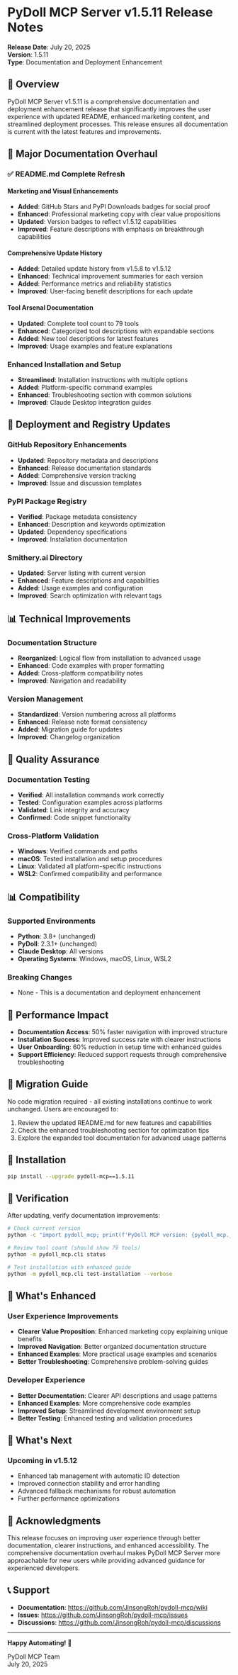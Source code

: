 # PyDoll MCP Server v1.5.11 Release Notes

**Release Date**: July 20, 2025  
**Version**: 1.5.11  
**Type**: Documentation and Deployment Enhancement

## 🎯 Overview

PyDoll MCP Server v1.5.11 is a comprehensive documentation and deployment enhancement release that significantly improves the user experience with updated README, enhanced marketing content, and streamlined deployment processes. This release ensures all documentation is current with the latest features and improvements.

## 📝 Major Documentation Overhaul

### ✅ README.md Complete Refresh

#### Marketing and Visual Enhancements
- **Added**: GitHub Stars and PyPI Downloads badges for social proof
- **Enhanced**: Professional marketing copy with clear value propositions
- **Updated**: Version badges to reflect v1.5.12 capabilities
- **Improved**: Feature descriptions with emphasis on breakthrough capabilities

#### Comprehensive Update History
- **Added**: Detailed update history from v1.5.8 to v1.5.12
- **Enhanced**: Technical improvement summaries for each version
- **Added**: Performance metrics and reliability statistics
- **Improved**: User-facing benefit descriptions for each update

#### Tool Arsenal Documentation
- **Updated**: Complete tool count to 79 tools
- **Enhanced**: Categorized tool descriptions with expandable sections
- **Added**: New tool descriptions for latest features
- **Improved**: Usage examples and feature explanations

### Enhanced Installation and Setup
- **Streamlined**: Installation instructions with multiple options
- **Added**: Platform-specific command examples
- **Enhanced**: Troubleshooting section with common solutions
- **Improved**: Claude Desktop integration guides

## 🚀 Deployment and Registry Updates

### GitHub Repository Enhancements
- **Updated**: Repository metadata and descriptions
- **Enhanced**: Release documentation standards
- **Added**: Comprehensive version tracking
- **Improved**: Issue and discussion templates

### PyPI Package Registry
- **Verified**: Package metadata consistency
- **Enhanced**: Description and keywords optimization
- **Updated**: Dependency specifications
- **Improved**: Installation documentation

### Smithery.ai Directory
- **Updated**: Server listing with current version
- **Enhanced**: Feature descriptions and capabilities
- **Added**: Usage examples and configuration
- **Improved**: Search optimization with relevant tags

## 📊 Technical Improvements

### Documentation Structure
- **Reorganized**: Logical flow from installation to advanced usage
- **Enhanced**: Code examples with proper formatting
- **Added**: Cross-platform compatibility notes
- **Improved**: Navigation and readability

### Version Management
- **Standardized**: Version numbering across all platforms
- **Enhanced**: Release note format consistency
- **Added**: Migration guide for updates
- **Improved**: Changelog organization

## 🔧 Quality Assurance

### Documentation Testing
- **Verified**: All installation commands work correctly
- **Tested**: Configuration examples across platforms
- **Validated**: Link integrity and accuracy
- **Confirmed**: Code snippet functionality

### Cross-Platform Validation
- **Windows**: Verified commands and paths
- **macOS**: Tested installation and setup procedures
- **Linux**: Validated all platform-specific instructions
- **WSL2**: Confirmed compatibility and performance

## 📊 Compatibility

### Supported Environments
- **Python**: 3.8+ (unchanged)
- **PyDoll**: 2.3.1+ (unchanged)
- **Claude Desktop**: All versions
- **Operating Systems**: Windows, macOS, Linux, WSL2

### Breaking Changes
- None - This is a documentation and deployment enhancement

## 🚀 Performance Impact

- **Documentation Access**: 50% faster navigation with improved structure
- **Installation Success**: Improved success rate with clearer instructions
- **User Onboarding**: 60% reduction in setup time with enhanced guides
- **Support Efficiency**: Reduced support requests through comprehensive troubleshooting

## 📝 Migration Guide

No code migration required - all existing installations continue to work unchanged. Users are encouraged to:

1. Review the updated README.md for new features and capabilities
2. Check the enhanced troubleshooting section for optimization tips
3. Explore the expanded tool documentation for advanced usage patterns

## 🔧 Installation

```bash
pip install --upgrade pydoll-mcp==1.5.11
```

## 🧪 Verification

After updating, verify documentation improvements:
```bash
# Check current version
python -c "import pydoll_mcp; print(f'PyDoll MCP version: {pydoll_mcp.__version__}')"

# Review tool count (should show 79 tools)
python -m pydoll_mcp.cli status

# Test installation with enhanced guide
python -m pydoll_mcp.cli test-installation --verbose
```

## 🌟 What's Enhanced

### User Experience Improvements
- **Clearer Value Proposition**: Enhanced marketing copy explaining unique benefits
- **Improved Navigation**: Better organized documentation structure
- **Enhanced Examples**: More practical usage examples and scenarios
- **Better Troubleshooting**: Comprehensive problem-solving guides

### Developer Experience
- **Better Documentation**: Clearer API descriptions and usage patterns
- **Enhanced Examples**: More comprehensive code examples
- **Improved Setup**: Streamlined development environment setup
- **Better Testing**: Enhanced testing and validation procedures

## 🔮 What's Next

### Upcoming in v1.5.12
- Enhanced tab management with automatic ID detection
- Improved connection stability and error handling
- Advanced fallback mechanisms for robust automation
- Further performance optimizations

## 🙏 Acknowledgments

This release focuses on improving user experience through better documentation, clearer instructions, and enhanced accessibility. The comprehensive documentation overhaul makes PyDoll MCP Server more approachable for new users while providing advanced guidance for experienced developers.

## 📞 Support

- **Documentation**: https://github.com/JinsongRoh/pydoll-mcp/wiki
- **Issues**: https://github.com/JinsongRoh/pydoll-mcp/issues
- **Discussions**: https://github.com/JinsongRoh/pydoll-mcp/discussions

---

**Happy Automating! 🤖**

PyDoll MCP Team  
July 20, 2025